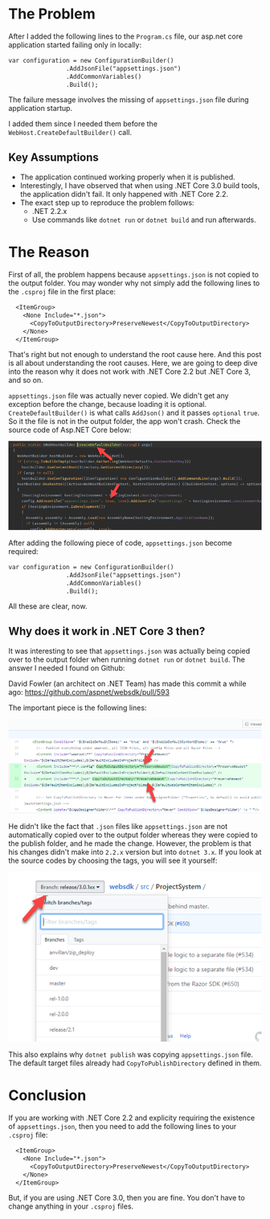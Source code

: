 # The Problem

After I added the following lines to the `Program.cs` file, our asp.net core application started failing only in locally:

```
var configuration = new ConfigurationBuilder()
                .AddJsonFile("appsettings.json")
                .AddCommonVariables()
                .Build();

```

The failure message involves the missing of `appsettings.json` file during application startup.

I added them since I needed them before the `WebHost.CreateDefaultBuilder()` call. 

## Key Assumptions

- The application continued working properly when it is published.
- Interestingly, I have observed that when using .NET Core 3.0 build tools, the application didn't fail. It only happened with .NET Core 2.2.
- The exact step up to reproduce the problem follows:
    - .NET 2.2.x
    - Use commands like `dotnet run` or `dotnet build` and run afterwards.

# The Reason

First of all, the problem happens because `appsettings.json` is not copied to the output folder. You may wonder why not simply add the following lines to the `.csproj` file in the first place:

```
  <ItemGroup>
    <None Include="*.json">
      <CopyToOutputDirectory>PreserveNewest</CopyToOutputDirectory>
    </None>
  </ItemGroup>
  ```

That's right but not enough to understand the root cause here. And this post is all about understanding the root causes. Here, we are going to deep dive into the reason why it does not work with .NET Core 2.2 but .NET Core 3, and so on.

`appsettings.json` file was actually never copied. We didn't get any exception before the change, because loading it is optional.  `CreateDefaultBuilder()` is what calls `AddJson()` and it passes `optional` `true`. So it the file is not in the output folder, the app won't crash. Check the source code of Asp.NET Core below:

![](./images/1.png)

After adding the following piece of code, `appsettings.json` become required:

```
var configuration = new ConfigurationBuilder()
                .AddJsonFile("appsettings.json")
                .AddCommonVariables()
                .Build();
```

All these are clear, now. 

## Why does it work in .NET Core 3 then?

It was interesting to see that `appsettings.json` was actually being copied over to the output folder when running `dotnet run` or `dotnet build`. The answer I needed I found on Github:

David Fowler (an architect on .NET Team) has made this commit a while ago: https://github.com/aspnet/websdk/pull/593

The important piece is the following lines:

![](./images/2.png)

He didn't like the fact that `.json` files like `appsettings.json` are not automatically copied over to the output folder whereas they were copied to the publish folder, and he made the change. However, the problem is that his changes didn't make into `2.2.x` version but into `dotnet 3.x`. If you look at the source codes by choosing the tags, you will see it yourself:

![](./images/3.png)

This also explains why `dotnet publish` was copying `appsettings.json` file. The default target files already had `CopyToPublishDirectory` defined in them.

# Conclusion

If you are working with .NET Core 2.2 and explicity requiring the existence of `appsettings.json`, then you need to add the following lines to your `.csproj` file:

```
  <ItemGroup>
    <None Include="*.json">
      <CopyToOutputDirectory>PreserveNewest</CopyToOutputDirectory>
    </None>
  </ItemGroup>
```

But, if you are using .NET Core 3.0, then you are fine. You don't have to change anything in your `.csproj` files. 